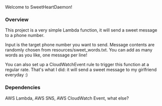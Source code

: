 Welcome to SweetHeartDaemon!

### Overview

This project is a very simple Lambda function, it will send a sweet message to a phone number.

Input is the target phone number you want to send. Message contents are randomly chosen from resources/sweet_words.txt.
You can add as many words as you like, one message per line!

You can also set up a CloudWatchEvent rule to trigger this function at a regular rate. That's what I did: it will send
a sweet message to my girlfriend everyday :)

### Dependencies

AWS Lambda, AWS SNS, AWS CloudWatch Event, what else?
